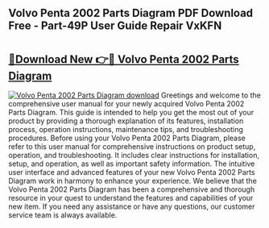 ## Volvo Penta 2002 Parts Diagram PDF Download Free - Part-49P User Guide Repair VxKFN

# <h2><a href="http://dfnef9.blite.top/?on=Volvo+Penta+2002+Parts+Diagram">🔗Download New 👉🔴 Volvo Penta 2002 Parts Diagram</a></h2>

[![Volvo Penta 2002 Parts Diagram download](https://i.imgur.com/lujVjoI.png)](http://dfnef9.blite.top/?on=Volvo+Penta+2002+Parts+Diagram)
Greetings and welcome to the comprehensive user manual for your newly acquired Volvo Penta 2002 Parts Diagram. This guide is intended to help you get the most out of your product by providing a thorough explanation of its features, installation process, operation instructions, maintenance tips, and troubleshooting procedures. Before using your Volvo Penta 2002 Parts Diagram, please refer to this user manual for comprehensive instructions on product setup, operation, and troubleshooting. It includes clear instructions for installation, setup, and operation, as well as important safety information. The intuitive user interface and advanced features of your new Volvo Penta 2002 Parts Diagram work in harmony to enhance your experience. We believe that the Volvo Penta 2002 Parts Diagram has been a comprehensive and thorough resource in your quest to understand the features and capabilities of your new item. If you need any assistance or have any questions, our customer service team is always available.

